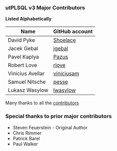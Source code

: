 
### utPLSQL v3 Major Contributors 

**Listed Alphabetically** 

| Name             | GitHub account  
| ---------------- | --------------
| David Pyke       | [Shoelace](https://github.com/Shoelace)
| Jacek Gebal      | [jgebal](https://github.com/jgebal)
| Pavel  Kaplya    | [Pazus](https://github.com/Pazus)
| Robert Love      | [rlove](https://github.com/rlove)
| Vinicius Avellar | [viniciusam](https://github.com/viniciusam/)
| Samuel Nitsche   | [pesse](https://github.com/pesse/)
| Lukasz Wasylow   | [lwasylow](https://github.com/lwasylow/)



Many thanks to all the [contributors](https://github.com/utPLSQL/utPLSQL/graphs/contributors)

### Special thanks to prior major contributors

- Steven Feuerstein - Original Author
- Chris Rimmer
- Patrick Barel
- Paul Walker
